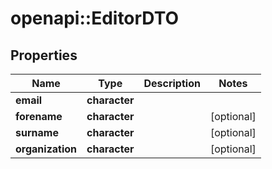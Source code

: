 # openapi::EditorDTO

## Properties
Name | Type | Description | Notes
------------ | ------------- | ------------- | -------------
**email** | **character** |  | 
**forename** | **character** |  | [optional] 
**surname** | **character** |  | [optional] 
**organization** | **character** |  | [optional] 


